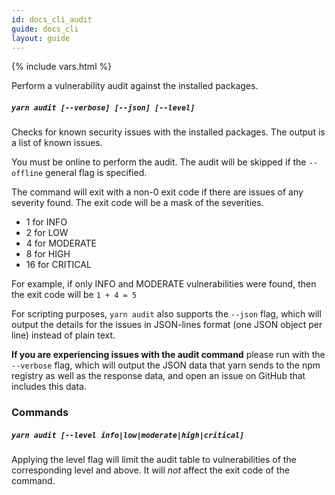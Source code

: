 ```yaml
---
id: docs_cli_audit
guide: docs_cli
layout: guide
---
```


{% include vars.html %}

<p class="lead">Perform a vulnerability audit against the installed packages.</p>

##### `yarn audit [--verbose] [--json] [--level]` <a class="toc" id="toc-yarn-audit" href="#toc-yarn-audit"></a>

Checks for known security issues with the installed packages. The output is a list of known issues.

You must be online to perform the audit. The audit will be skipped if the `--offline` general flag is specified.

The command will exit with a non-0 exit code if there are issues of any severity found. The exit code will be a mask of the severities.

- 1 for INFO
- 2 for LOW
- 4 for MODERATE
- 8 for HIGH
- 16 for CRITICAL

For example, if only INFO and MODERATE vulnerabilities were found, then the exit code will be `1 + 4 = 5`

For scripting purposes, `yarn audit` also supports the `--json` flag, which will output the details for the issues in JSON-lines format (one JSON object per line) instead of plain text.

<strong>If you are experiencing issues with the audit command</strong> please run with the `--verbose` flag, which will output the JSON data that yarn sends to the npm registry as well as the response data, and open an issue on GitHub that includes this data.

### Commands <a class="toc" id="toc-commands" href="#toc-commands"></a>

##### `yarn audit [--level info|low|moderate|high|critical]` <a class="toc" id="toc-yarn-add" href="#toc-yarn-add"></a>

Applying the level flag will limit the audit table to vulnerabilities of the corresponding level and above. It will _not_ affect the exit code of the command.

